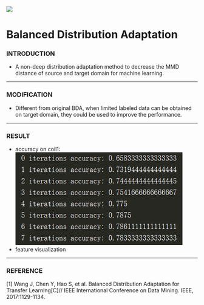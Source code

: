 <img src="http://chart.googleapis.com/chart?cht=tx&chl= $$dist(X_{S},X_{T})=\mu \lVert\frac{1}{n_{1}}\sum\limits_{i=1}^{n_{1}}\phi(x^{S}_{i})-\frac{1}{n_{2}}\sum\limits_{i=1}^{n_{2}}\phi(x^{T}_{i})\rVert +\\
 (1-\mu)\sum\limits_{c=1}^{C}\lVert\frac{1}{n_{c}}\sum\limits_{x^{S}_{i}\in \mathrm{X}_{S}^{(c)}}\phi(x^{S}_{i})-\frac{1}{m_{c}}\sum\limits_{x^{T}_{i}\in \mathrm{X}_{T}^{(c)}}\phi(x^{T}_{i})\rVert$$" style="border:none;">

# Balanced Distribution Adaptation

### INTRODUCTION
- A non-deep distribution adaptation method to decrease the MMD
distance of source and target domain for machine learning. 
----------------------------------------------
### MODIFICATION
- Different from original BDA,
when limited labeled data can be obtained on target
domain, they could be used to improve the performance.
----------------------------------------------
### RESULT
- accuracy on coil1: \
  ![Alt text](imgs/1534404869.jpg)
- feature visualization
----------------------------------------------
### REFERENCE
[1] Wang J, Chen Y, Hao S, et al. Balanced Distribution Adaptation for Transfer Learning[C]// IEEE International Conference on Data Mining. IEEE, 2017:1129-1134.